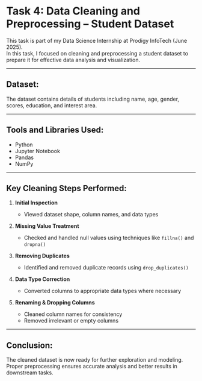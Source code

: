 # Task 4: Data Cleaning and Preprocessing – Student Dataset

This task is part of my Data Science Internship at Prodigy InfoTech (June 2025).  
In this task, I focused on cleaning and preprocessing a student dataset to prepare it for effective data analysis and visualization.

---

## Dataset:
The dataset contains details of students including name, age, gender, scores, education, and interest area.

---

## Tools and Libraries Used:
- Python
- Jupyter Notebook
- Pandas
- NumPy

---

## Key Cleaning Steps Performed:

1. **Initial Inspection**
   - Viewed dataset shape, column names, and data types

2. **Missing Value Treatment**
   - Checked and handled null values using techniques like `fillna()` and `dropna()`

3. **Removing Duplicates**
   - Identified and removed duplicate records using `drop_duplicates()`

4. **Data Type Correction**
   - Converted columns to appropriate data types where necessary

5. **Renaming & Dropping Columns**
   - Cleaned column names for consistency
   - Removed irrelevant or empty columns

---

## Conclusion:
The cleaned dataset is now ready for further exploration and modeling. Proper preprocessing ensures accurate analysis and better results in downstream tasks.
